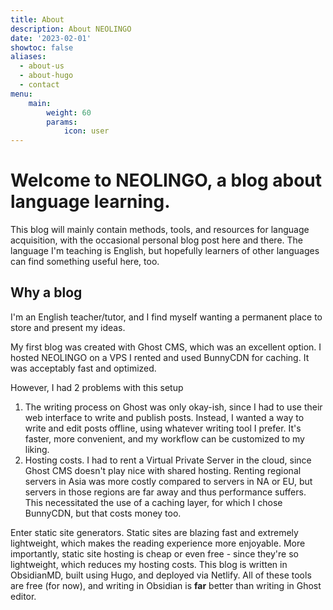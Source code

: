 ```yaml
---
title: About
description: About NEOLINGO
date: '2023-02-01'
showtoc: false
aliases:
  - about-us
  - about-hugo
  - contact
menu:
    main: 
        weight: 60
        params:
            icon: user
---
```


# Welcome to NEOLINGO, a blog about language learning.

This blog will mainly contain methods, tools, and resources for language acquisition, with the occasional personal blog post here and there. The language I'm teaching is English, but hopefully learners of other languages can find something useful here, too.

## Why a blog

I'm an English teacher/tutor, and I find myself wanting a permanent place to store and present my ideas.

My first blog was created with Ghost CMS, which was an excellent option. I hosted NEOLINGO on a VPS I rented and used BunnyCDN for caching. It was acceptably fast and optimized.

However, I had 2 problems with this setup

1. The writing process on Ghost was only okay-ish, since I had to use their web interface to write and publish posts. Instead, I wanted a way to write and edit posts offline, using whatever writing tool I prefer. It's faster, more convenient, and my workflow can be customized to my liking. 
2. Hosting costs. I had to rent a Virtual Private Server in the cloud, since Ghost CMS doesn't play nice with shared hosting. Renting regional servers in Asia was more costly compared to servers in NA or EU, but servers in those regions are far away and thus performance suffers. This necessitated the use of a caching layer, for which I chose BunnyCDN, but that costs money too.

Enter static site generators. Static sites are blazing fast and extremely lightweight, which makes the reading experience more enjoyable. More importantly, static site hosting is cheap or even free - since they're so lightweight, which reduces my hosting costs. This blog is written in ObsidianMD, built using Hugo, and deployed via Netlify. All of these tools are free (for now), and writing in Obsidian is **far** better than writing in Ghost editor.
